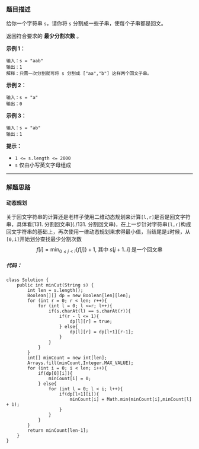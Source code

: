 ### 题目描述

给你一个字符串 `s`，请你将 `s` 分割成一些子串，使每个子串都是回文。

返回符合要求的 **最少分割次数** 。

**示例 1：**

```
输入：s = "aab"
输出：1
解释：只需一次分割就可将 s 分割成 ["aa","b"] 这样两个回文子串。

```

**示例 2：**

```
输入：s = "a"
输出：0

```

**示例 3：**

```
输入：s = "ab"
输出：1

```

**提示：**

-   `1 <= s.length <= 2000`
-   `s` 仅由小写英文字母组成

---

### 解题思路

#### 动态规划

关于回文字符串的计算还是老样子使用二维动态规划来计算`[l,r]`是否是回文字符串，具体看[131. 分割回文串](./131. 分割回文串)，在上一步针对字符串`[l,r]`构成回文字符串的基础上，再次使用一维动态规划来求得最小值，当结尾是`i`时候，从`[0,i]`开始划分查找最少分割次数
$$
f[i]=\min _{0 \leq j<i}\{f[j]\}+1 \text {, 其中 } s[j+1 . . i] \text { 是一个回文串 }
$$


##### 代码：

```
class Solution {
	public int minCut(String s) {
		int len = s.length();
		Boolean[][] dp = new Boolean[len][len];
		for (int r = 0; r < len; r++){
			for (int l = 0; l <=r; l++){
				if(s.charAt(l) == s.charAt(r)){
					if(r - l <= 1){
						dp[l][r] = true;
					} else{
						dp[l][r] = dp[l+1][r-1];
					}
				}
			}
		}
		int[] minCount = new int[len];
		Arrays.fill(minCount,Integer.MAX_VALUE);
		for (int i = 0; i < len; i++){
			if(dp[0][i]){
				minCount[i] = 0;
			} else{
				for (int l = 0; l < i; l++){
					if(dp[l+1][i]){
						minCount[i] = Math.min(minCount[i],minCount[l] + 1);
					}
				}
			}
		}
		return minCount[len-1];
	}
}
```


